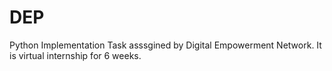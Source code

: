 # DEP
Python Implementation Task asssgined by Digital Empowerment Network. It is virtual internship for 6 weeks.

